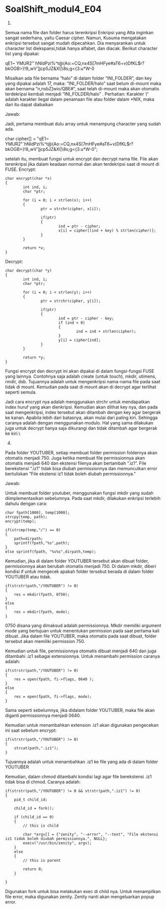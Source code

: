 # SoalShift_modul4_E04

1.
Semua nama file dan folder harus terenkripsi
Enkripsi yang Atta inginkan sangat sederhana, yaitu Caesar cipher. Namun, Kusuma mengatakan enkripsi tersebut sangat mudah dipecahkan. Dia menyarankan untuk character list diekspansi,tidak hanya alfabet, dan diacak. Berikut character list yang dipakai:

qE1~ YMUR2"`hNIdPzi%^t@(Ao:=CQ,nx4S[7mHFye#aT6+v)DfKL$r?bkOGB>}!9_wV']jcp5JZ&Xl|\8s;g<{3.u*W-0

Misalkan ada file bernama “halo” di dalam folder “INI_FOLDER”, dan key yang dipakai adalah 17, maka:
“INI_FOLDER/halo” saat belum di-mount maka akan bernama “n,nsbZ]wio/QBE#”, saat telah di-mount maka akan otomatis terdekripsi kembali menjadi “INI_FOLDER/halo” .
Perhatian: Karakter ‘/’ adalah karakter ilegal dalam penamaan file atau folder dalam *NIX, maka dari itu dapat diabaikan

Jawab:

Jadi, pertama membuat dulu array untuk menampung character yang sudah ada.

char cipher[] = "qE1~ YMUR2\"`hNIdPzi%^t@(Ao:=CQ,nx4S[7mHFye#aT6+v)DfKL$r?bkOGB>}!9_wV']jcp5JZ&Xl|\\8s;g<{3.u*W-0";

setelah itu, membuat fungsi untuk encrypt dan decrypt nama file. File akan terenkripsi jika dalam keadaan normal dan akan terdekripsi
saat di mount di FUSE.
Encrypt:
```
char encrypt(char *x)
{
		int ind, i;
		char *ptr;

		for (i = 0; i < strlen(x); i++)
		{
				ptr = strchr(cipher, x[i]);

				if(ptr) 
				{
						ind = ptr - cipher;
						x[i] = cipher[(ind + key) % strlen(cipher)];
				}
		}

		return *x;
}
```
Decrypt:
```
char decrypt(char *y)
{
		int ind, i;
		char *ptr;

		for (i = 0; i < strlen(y); i++)
		{
				ptr = strchr(cipher, y[i]);

				if(ptr) 
				{
						ind = ptr - cipher - key;
						if (ind < 0)
						{
								ind = ind + strlen(cipher);
						}
						y[i] = cipher[ind];
				}
		}

		return *y;
}
```

Fungsi encrypt dan decrypt ini akan dipakai di dalam fungsi-fungsi FUSE yang lainnya. Contohnya saja adalah create (untuk touch),
mkdir, utimens, rmdir, dsb. Tujuannya adalah untuk mengenkripsi nama-nama file pada saat tidak di mount. Kemudian pada saat di mount akan
di decrypt agar terlihat seperti semula.

Jadi cara encrypt nya adalah menggunakan strchr untuk mendapatkan index huruf yang akan dienkripsi. Kemudian akan dilihat key nya, dan pada saat mengenkripsi, index tersebut akan ditambah dengan key agar bergerak ke kanan. Apabila lebih dari batasnya, akan mulai dari paling kiri. Sehingga caranya adalah dengan menggunakan modulo. Hal yang sama dilakukan juga untuk decrypt hanya saja dikurangi dan tidak ditambah agar bergerak ke kiri.\


4.
Pada folder YOUTUBER, setiap membuat folder permission foldernya akan otomatis menjadi 750. Juga ketika membuat file permissionnya akan otomatis menjadi 640 dan ekstensi filenya akan bertambah “.iz1”. File berekstensi “.iz1” tidak bisa diubah permissionnya dan memunculkan error bertuliskan “File ekstensi iz1 tidak boleh diubah permissionnya.”

Jawab:

Untuk membuat folder youtuber, menggunakan fungsi mkdir yang sudah diimplementasikan sebelumnya. Pada saat mkdir, dilakukan enkripsi terlebih dahulu dengan cara:

```
char fpath[1000], temp[1000];
strcpy(temp, path);
encrypt(temp);

if(strcmp(temp,"/") == 0)
{
	path=dirpath;
	sprintf(fpath,"%s",path);
}
else sprintf(fpath, "%s%s",dirpath,temp);
```

Kemudian, jika di dalam folder YOUTUBER tersebut akan dibuat folder, permissionnya akan berubah otomatis menjadi 750. Di dalam mkdir, diberi kondisi if untuk mengecek apakah folder tersebut berada di dalam folder YOUTUBER atau tidak.

```
if(strstr(path,"/YOUTUBER") != 0)
{
	res = mkdir(fpath, 0750);
}
else
{
	res = mkdir(fpath, mode);
}
```

0750 disana yang dimaksud adalah permissionnya. Mkdir memiliki argument mode yang bertujuan untuk menentukan permission pada saat pertama kali dibuat. Jika dalam file YOUTUBER, maka otomatis pada saat dibuat, folder tersebut akan memiliki permission 750.

Kemudian untuk file, permissionnya otomatis dibuat menjadi 640 dan juga ditambahi .iz1 sebagai extensionnya. Untuk menambahi permission caranya adalah:
```
if(strstr(path,"/YOUTUBER") != 0)
{
	res = open(fpath, fi->flags, 0640 );
}
else
{
	res = open(fpath, fi->flags, mode);
}
```
Sama seperti sebelumnya, jika didalam folder YOUTUBER, maka file akan diganti permissionnya menjadi 0640.

Kemudian untuk menambahkan extension .iz1 akan digunakan pengecekan ini saat sebelum encrypt:

```
if(strstr(path,"/YOUTUBER") != 0)
{
	strcat(path,".iz1");
}
```
Tujuannya adalah untuk menambahkan .iz1 ke file yang ada di dalam folder YOUTUBER

Kemudian, dalam chmod ditambahi kondisi lagi agar file berekstensi .iz1 tidak bisa di chmod. Caranya adalah:

```
if(strstr(path,"/YOUTUBER") != 0 && strstr(path,".iz1") != 0)
{
	pid_t child_id;

	child_id = fork();

	if (child_id == 0) 
	{
		// this is child

		char *argv[] = {"zenity", "--error", "--text", "File ekstensi iz1 tidak boleh diubah permissionnya.", NULL};
		execv("/usr/bin/zenity", argv);
	} 
	else 
	{
		// this is parent

		return 0;
	}

}
```
Digunakan fork untuk bisa melakukan exec di child nya. Untuk menampilkan file error, maka digunakan zenity. Zenity nanti akan mengeluarkan popup error.
